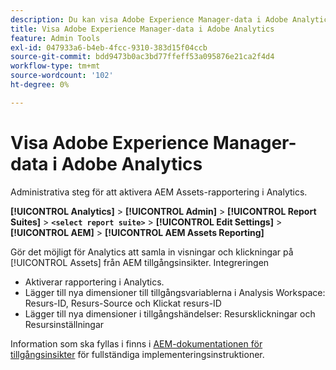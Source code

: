 ```yaml
---
description: Du kan visa Adobe Experience Manager-data i Adobe Analytics
title: Visa Adobe Experience Manager-data i Adobe Analytics
feature: Admin Tools
exl-id: 047933a6-b4eb-4fcc-9310-383d15f04ccb
source-git-commit: bdd9473b0ac3bd77ffeff53a095876e21ca2f4d4
workflow-type: tm+mt
source-wordcount: '102'
ht-degree: 0%

---
```


# Visa Adobe Experience Manager-data i Adobe Analytics

Administrativa steg för att aktivera AEM Assets-rapportering i Analytics.

**[!UICONTROL Analytics]** > **[!UICONTROL Admin]** > **[!UICONTROL Report Suites]** > **`<select report suite>`** > **[!UICONTROL Edit Settings]** > **[!UICONTROL AEM]** > **[!UICONTROL AEM Assets Reporting]**

Gör det möjligt för Analytics att samla in visningar och klickningar på [!UICONTROL Assets] från AEM tillgångsinsikter. Integreringen

* Aktiverar rapportering i Analytics.
* Lägger till nya dimensioner till tillgångsvariablerna i Analysis Workspace: Resurs-ID, Resurs-Source och Klickat resurs-ID
* Lägger till nya dimensioner i tillgångshändelser: Resursklickningar och Resursinställningar

Information som ska fyllas i finns i [AEM-dokumentationen för tillgångsinsikter](https://experienceleague.adobe.com/docs/experience-manager-cloud-service/assets/manage/assets-insights.html) för fullständiga implementeringsinstruktioner.

<!--The content in this article is duplicated with the content in the Integration guide (aem-assets-reporting.md)-->

